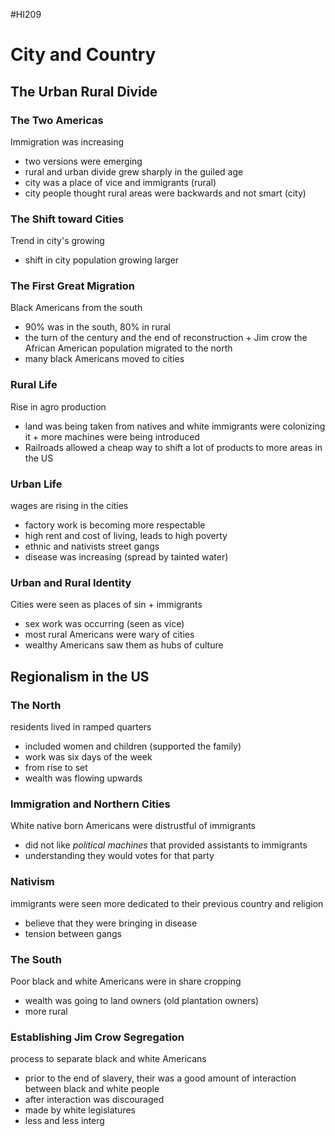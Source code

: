 #HI209 

# City and Country

## The Urban Rural Divide

### The Two Americas

Immigration was increasing
- two versions were emerging
- rural and urban divide grew sharply in the guiled age
- city was a place of vice and immigrants (rural)
- city people thought rural areas were backwards and not smart (city)

### The Shift toward Cities

Trend in city's growing
- shift in city population growing larger

### The First Great Migration

Black Americans from the south
- 90% was in the south, 80% in rural
- the turn of the century and the end of reconstruction + Jim crow the African American population migrated to the north
- many black Americans moved to cities

### Rural Life

Rise in agro production
- land was being taken from natives and white immigrants were colonizing it + more machines were being introduced
- Railroads allowed a cheap way to shift a lot of products to more areas in the US

### Urban Life

wages are rising in the cities
- factory work is becoming more respectable
- high rent and cost of living, leads to high poverty
- ethnic and nativists street gangs
- disease was increasing (spread by tainted water)

### Urban and Rural Identity

Cities were seen as places of sin + immigrants
- sex work was occurring (seen as vice)
- most rural Americans were wary of cities 
- wealthy Americans saw them as hubs of culture

## Regionalism in the US

### The North

residents lived in ramped quarters
- included women and children (supported the family)
- work was six days of the week
- from rise to set
- wealth was flowing upwards

### Immigration and Northern Cities

White native born Americans were distrustful of immigrants
- did not like *political machines* that provided assistants to immigrants
- understanding they would votes for that party

### Nativism

immigrants were seen more dedicated to their previous country and religion
- believe that they were bringing in disease
- tension between gangs

### The South

Poor black and white Americans were in share cropping
- wealth was going to land owners (old plantation owners)
- more rural

### Establishing Jim Crow Segregation

process to separate black and white Americans
- prior to the end of slavery, their was a good amount of interaction between black and white people
- after interaction was discouraged
- made by white legislatures 
- less and less interg


